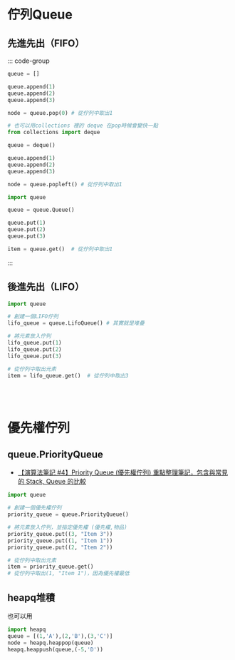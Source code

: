 # 佇列Queue

## 先進先出（FIFO）

::: code-group
```python [用list]
queue = []

queue.append(1)
queue.append(2)
queue.append(3)

node = queue.pop(0) # 從佇列中取出1
```

```python [collections.deque]
# 也可以用collections 裡的 deque 在pop時候會變快一點
from collections import deque

queue = deque()

queue.append(1)
queue.append(2)
queue.append(3)

node = queue.popleft() # 從佇列中取出1
```

```python [queue.Queue]
import queue

queue = queue.Queue()

queue.put(1)
queue.put(2)
queue.put(3)

item = queue.get()  # 從佇列中取出1
```

:::

## 後進先出（LIFO）

```python
import queue

# 創建一個LIFO佇列
lifo_queue = queue.LifoQueue() # 其實就是堆疊

# 將元素放入佇列
lifo_queue.put(1)
lifo_queue.put(2)
lifo_queue.put(3)

# 從佇列中取出元素
item = lifo_queue.get()  # 從佇列中取出3
```

<br><br>

# 優先權佇列

## queue.PriorityQueue

- [【演算法筆記 #4】Priority Queue (優先權佇列) 重點整理筆記，包含與常見的 Stack, Queue 的比較](https://www.wongwonggoods.com/all-posts/school-notes/algorithm/priority-queue/#gsc.tab=0)

```python
import queue

# 創建一個優先權佇列
priority_queue = queue.PriorityQueue()

# 將元素放入佇列，並指定優先權 (優先權,物品)
priority_queue.put((3, "Item 3"))
priority_queue.put((1, "Item 1"))
priority_queue.put((2, "Item 2"))

# 從佇列中取出元素
item = priority_queue.get()
# 從佇列中取出(1, "Item 1")，因為優先權最低
```

## heapq堆積

也可以用

```python
import heapq
queue = [(1,'A'),(2,'B'),(3,'C')]
node = heapq.heappop(queue)
heapq.heappush(queue,(-5,'D'))
```
